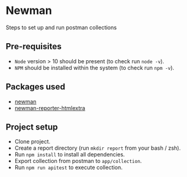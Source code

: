 # Newman

Steps to set up and run postman collections

## Pre-requisites

- `Node` version > 10 should be present (to check run `node -v`).
- `NPM` should be installed within the system (to check run `npm -v`).

## Packages used

- [newman](https://www.npmjs.com/package/newman)
- [newman-reporter-htmlextra](https://www.npmjs.com/package/newman-reporter-htmlextra)

## Project setup

- Clone project.
- Create a report directory (run `mkdir report` from your bash / zsh).
- Run `npm install` to install all dependencies.
- Export collection from postman to `app/collection`.
- Run `npm run apitest` to execute collection.
